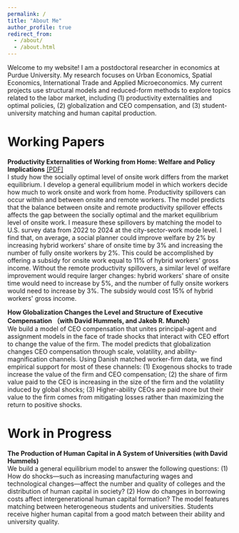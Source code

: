```yaml
---
permalink: /
title: "About Me"
author_profile: true
redirect_from: 
  - /about/
  - /about.html
---
```


Welcome to my website! I am a postdoctoral researcher in economics at Purdue University. My research focuses on Urban Economics, Spatial Economics, International Trade and Applied Microeconomics. My current projects use structural models and reduced-form methods to explore topics related to the labor market, including (1) productivity externalities and optimal policies, (2) globalization and CEO compensation, and (3) student-university matching and human capital production.

Working Papers
======
**Productivity Externalities of Working from Home: Welfare and Policy Implications** [[PDF]](files/TelecommutingPaper.pdf)<br>
I study how the socially optimal level of onsite work differs from the market equilibrium. I develop a general equilibrium model in which workers decide how much to work onsite and work from home. Productivity spillovers can occur within and between onsite and remote workers. The model predicts that the balance between onsite and remote productivity spillover effects affects the gap between the socially optimal and the market equilibrium level of onsite work. I measure these spillovers by matching the model to U.S. survey data from 2022 to 2024 at the city-sector-work mode level. I find that, on average, a social planner could improve welfare by 2% by increasing hybrid workers' share of onsite time by 3% and increasing the number of fully onsite workers by 2%. This could be accomplished by offering a subsidy for onsite work equal to 11% of hybrid workers' gross income. Without the remote productivity spillovers, a similar level of welfare improvement would require larger changes: hybrid workers' share of onsite time would need to increase by 5%, and the number of fully onsite workers would need to increase by 3%. The subsidy would cost 15% of hybrid workers' gross income.

**How Globalization Changes the Level and Structure of Executive Compensation （with David Hummels, and Jakob R. Munch）** <br>
We build a model of CEO compensation that unites principal-agent and assignment models in the face of trade shocks that interact with CEO effort to change the value of the firm. The model predicts that globalization changes CEO compensation through scale, volatility, and ability-magnification channels. Using Danish matched worker-firm data, we find empirical support for most of these channels: (1) Exogenous shocks to trade
increase the value of the firm and CEO compensation; (2) the share of firm value paid to the CEO is increasing in the size of the firm and the volatility induced by global shocks; (3) Higher-ability CEOs are paid more but their value to the firm comes from mitigating losses rather than maximizing the return to positive shocks.

Work in Progress
======
**The Production of Human Capital in A System of Universities (with David Hummels)** <br>
We build a general equilibrium model to answer the following questions: (1) How do shocks—such as increasing manufacturing wages and technological changes—affect the number and quality of colleges and the distribution of human capital in society? (2) How do changes in borrowing costs affect intergenerational human capital formation? The model features matching between heterogeneous students and universities. Students receive higher human capital from a good match between their ability and university quality.

